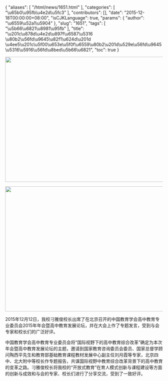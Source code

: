 {
    "aliases": [
        "/html/news/1651.html"
    ],
    "categories": [
        "\u65b0\u95fb\u4e2d\u5fc3"
    ],
    "contributors": [],
    "date": "2015-12-18T00:00:00+08:00",
    "isCJKLanguage": true,
    "params": {
        "author": "\u6559\u52a1\u5904"
    },
    "slug": "1651",
    "tags": [
        "\u5b66\u6821\u8981\u95fb"
    ],
    "title": "\u201c\u878d\u4e2d\u897f\u6587\u5316  \u80b2\u56fd\u9645\u82f1\u624d\u201d \u4ee5\u201c\u5f00\u653e\u5f0f\u6559\u80b2\u201d\u529e\u56fd\u9645\u5316\u5916\u56fd\u8bed\u5b66\u6821",
    "toc": true
}


<img
    src="https://cdn.tfls.online/mirror/full/c254d91ad3978e35d94a5b4eabd7a48291ecabd6.jpg"
    style="display:block;margin-left:auto;margin-right:auto;"
    decoding="async"
    fetchpriority="auto"
    loading="lazy"
    height="400"
    width="600"
/>





<img
    src="https://cdn.tfls.online/mirror/full/5de50e1174381f226b84c1626d3a5bece9f19770.jpg"
    style="display:block;margin-left:auto;margin-right:auto;"
    decoding="async"
    fetchpriority="auto"
    loading="lazy"
    height="400"
    width="600"
/>




2015年12月12日，我校刁雅俊校长出席了在北京召开的中国教育学会高中教育专业委员会2015年年会暨高中教育发展论坛，并在大会上作了专题发言，受到与会专家和校长们的广泛好评。




中国教育学会高中教育专业委员会将“国际视野下的高中教育综合改革”确定为本次年会暨高中教育发展论坛的主题，邀请到国家教育咨询委员会委员、国家总督学顾问陶西平先生和教育部基础教育课程教材发展中心副主任刘月霞等专家，北京四中、北大附中等校长作专题报告，共谋国际视野中教育综合改革背景下的高中教育的变革之路。刁雅俊校长将我校的“开放式教育”在育人模式创新与课程建设等方面的创新与成效和与会的专家、校长们进行了分享交流，受到了一致好评。


